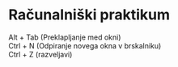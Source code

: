 # Računalniški praktikum
Alt + Tab (Preklapljanje med okni)  
Ctrl + N (Odpiranje novega okna v brskalniku)  
Ctrl + Z (razveljavi)  
